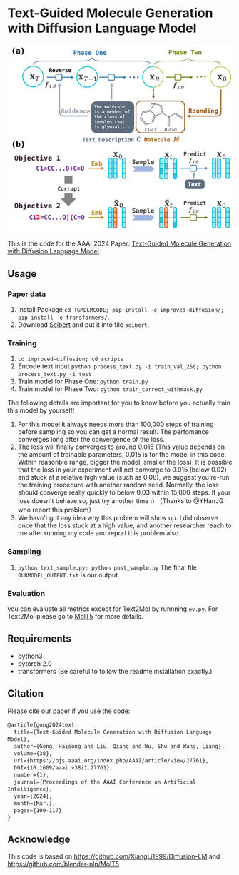 # Text-Guided Molecule Generation with Diffusion Language Model

![tgmdlm](pics/tgmdlm.png)


This is the code for the AAAI 2024 Paper: [Text-Guided Molecule Generation with Diffusion Language Model](https://arxiv.org/abs/2402.13040v1).

## Usage

### Paper data

1. Install Package `cd TGMDLMCODE; pip install -e improved-diffusion/; pip install -e transformers/`.
2. Download [Scibert](https://huggingface.co/allenai/scibert_scivocab_uncased) and put it into file `scibert`.

### Training
1. `cd improved-diffusion; cd scripts`
2. Encode text input `python process_text.py -i train_val_256; python process_text.py -i test`
3. Train model for Phase One: `python train.py`
4. Train model for Phase Two: `python train_correct_withmask.py`

The following details are important for you to know before you actually train this model by yourself!
1) For this model it always needs more than 100,000 steps of training before sampling so you can get a normal result. The perfomance converges long after the convergence of the loss.
2) The loss will finally converges to around 0.015 (This value depends on the amount of trainable parameters, 0.015 is for the model in this code. Within reasonble range, bigger the model, smaller the loss). It is possible that the loss in your experiment will not converge to 0.015 (below 0.02) and stuck at a relative high value (such as 0.08), we suggest you re-run the training procedure with another random seed. Normally, the loss should converge really quickly to below 0.03 within 15,000 steps. If your loss doesn't behave so, just try another time :)    （Thanks to @YHanJG who report this problem）
3) We havn't got any idea why this problem will show up. I did observe once that the loss stuck at a high value, and another researcher reach to me after running my code and report this problem also.  

### Sampling
1. `python text_sample.py; python post_sample.py` The final file `OURMODEL_OUTPUT.txt` is our output.

### Evaluation
you can evaluate all metrics except for Text2Mol by runnning `ev.py`. For Text2Mol please go to [MolT5](https://github.com/blender-nlp/MolT5) for more details.

## Requirements

- python3
- pytorch 2.0
- transformers (Be careful to follow the readme installation exactly.)

## Citation

Please cite our paper if you use the code:

```
@article{gong2024text,
  title={Text-Guided Molecule Generation with Diffusion Language Model},
  author={Gong, Haisong and Liu, Qiang and Wu, Shu and Wang, Liang},
  volume={38},
  url={https://ojs.aaai.org/index.php/AAAI/article/view/27761},
  DOI={10.1609/aaai.v38i1.27761},
  number={1},
  journal={Proceedings of the AAAI Conference on Artificial Intelligence},
  year={2024},
  month={Mar.},
  pages={109-117}
}
```

## Acknowledge
This code is based on https://github.com/XiangLi1999/Diffusion-LM and https://github.com/blender-nlp/MolT5

